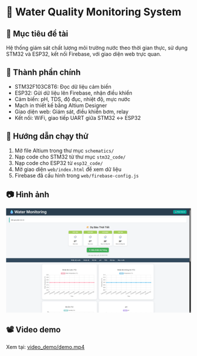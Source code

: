 # 🌊 Water Quality Monitoring System

## 📌 Mục tiêu đề tài
Hệ thống giám sát chất lượng môi trường nước theo thời gian thực, sử dụng STM32 và ESP32, kết nối Firebase, với giao diện web trực quan.

## 🧠 Thành phần chính
- STM32F103C8T6: Đọc dữ liệu cảm biến
- ESP32: Gửi dữ liệu lên Firebase, nhận điều khiển
- Cảm biến: pH, TDS, độ đục, nhiệt độ, mực nước
- Mạch in thiết kế bằng Altium Designer
- Giao diện web: Giám sát, điều khiển bơm, relay
- Kết nối: WiFi, giao tiếp UART giữa STM32 ↔ ESP32

## 🚀 Hướng dẫn chạy thử
1. Mở file Altium trong thư mục `schematics/`
2. Nạp code cho STM32 từ thư mục `stm32_code/`
3. Nạp code cho ESP32 từ `esp32_code/`
4. Mở giao diện `web/index.html` để xem dữ liệu
5. Firebase đã cấu hình trong `web/firebase-config.js`

## 📷 Hình ảnh
![Giao diện web](images/web_interface_01.jpg)

## 📽 Video demo
Xem tại: [video_demo/demo.mp4](video_demo/demo.mp4)
